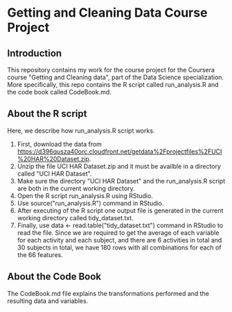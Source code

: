 # Getting and Cleaning Data Course Project

## Introduction
This repository contains my work for the course project for the Coursera course "Getting and Cleaning data", part of the Data Science specialization. More specifically, this repo contains the R script called run_analysis.R and the code book called CodeBook.md.

## About the R script
Here, we describe how run_analysis.R script works.

1. First, download the data from https://d396qusza40orc.cloudfront.net/getdata%2Fprojectfiles%2FUCI%20HAR%20Dataset.zip.
2. Unzip the file UCI HAR Dataset.zip and it must be availble in a directory called "UCI HAR Dataset".
3. Make sure the directory "UCI HAR Dataset" and the run_analysis.R script are both in the current working directory.
4. Open the R script run_analysis.R using RStudio.
5. Use source("run_analysis.R") command in RStudio. 
6. After executing of the R script one output file is generated in the current working directory called tidy_dataset.txt.
7. Finally, use data <- read.table("tidy_dataset.txt") command in RStudio to read the file. Since we are required to get the average of each variable for each activity and each subject, and there are 6 activities in total and 30 subjects in total, we have 180 rows with all combinations for each of the 66 features. 

## About the Code Book
The CodeBook.md file explains the transformations performed and the resulting data and variables.

